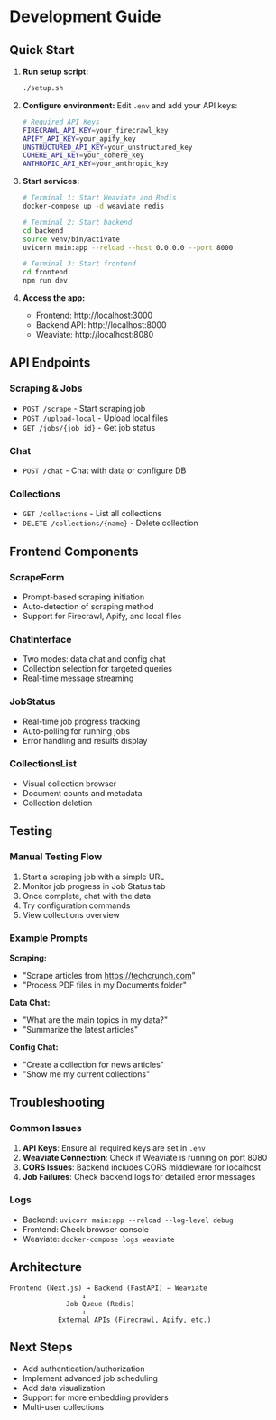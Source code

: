 # Development Guide

## Quick Start

1. **Run setup script:**
   ```bash
   ./setup.sh
   ```

2. **Configure environment:**
   Edit `.env` and add your API keys:
   ```bash
   # Required API Keys
   FIRECRAWL_API_KEY=your_firecrawl_key
   APIFY_API_KEY=your_apify_key  
   UNSTRUCTURED_API_KEY=your_unstructured_key
   COHERE_API_KEY=your_cohere_key
   ANTHROPIC_API_KEY=your_anthropic_key
   ```

3. **Start services:**
   ```bash
   # Terminal 1: Start Weaviate and Redis
   docker-compose up -d weaviate redis
   
   # Terminal 2: Start backend
   cd backend
   source venv/bin/activate
   uvicorn main:app --reload --host 0.0.0.0 --port 8000
   
   # Terminal 3: Start frontend
   cd frontend
   npm run dev
   ```

4. **Access the app:**
   - Frontend: http://localhost:3000
   - Backend API: http://localhost:8000
   - Weaviate: http://localhost:8080

## API Endpoints

### Scraping & Jobs
- `POST /scrape` - Start scraping job
- `POST /upload-local` - Upload local files
- `GET /jobs/{job_id}` - Get job status

### Chat
- `POST /chat` - Chat with data or configure DB

### Collections
- `GET /collections` - List all collections
- `DELETE /collections/{name}` - Delete collection

## Frontend Components

### ScrapeForm
- Prompt-based scraping initiation
- Auto-detection of scraping method
- Support for Firecrawl, Apify, and local files

### ChatInterface  
- Two modes: data chat and config chat
- Collection selection for targeted queries
- Real-time message streaming

### JobStatus
- Real-time job progress tracking
- Auto-polling for running jobs
- Error handling and results display

### CollectionsList
- Visual collection browser
- Document counts and metadata
- Collection deletion

## Testing

### Manual Testing Flow
1. Start a scraping job with a simple URL
2. Monitor job progress in Job Status tab
3. Once complete, chat with the data
4. Try configuration commands
5. View collections overview

### Example Prompts
**Scraping:**
- "Scrape articles from https://techcrunch.com"
- "Process PDF files in my Documents folder"

**Data Chat:**
- "What are the main topics in my data?"
- "Summarize the latest articles"

**Config Chat:**
- "Create a collection for news articles"
- "Show me my current collections"

## Troubleshooting

### Common Issues
1. **API Keys**: Ensure all required keys are set in `.env`
2. **Weaviate Connection**: Check if Weaviate is running on port 8080
3. **CORS Issues**: Backend includes CORS middleware for localhost
4. **Job Failures**: Check backend logs for detailed error messages

### Logs
- Backend: `uvicorn main:app --reload --log-level debug`
- Frontend: Check browser console
- Weaviate: `docker-compose logs weaviate`

## Architecture

```
Frontend (Next.js) → Backend (FastAPI) → Weaviate
                  ↓
              Job Queue (Redis)
                  ↓
            External APIs (Firecrawl, Apify, etc.)
```

## Next Steps
- Add authentication/authorization
- Implement advanced job scheduling
- Add data visualization
- Support for more embedding providers
- Multi-user collections
